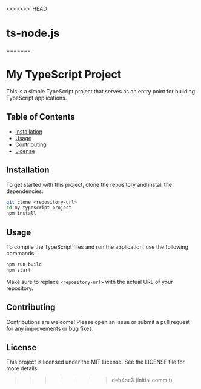 <<<<<<< HEAD
# ts-node.js
=======
# My TypeScript Project

This is a simple TypeScript project that serves as an entry point for building TypeScript applications.

## Table of Contents

- [Installation](#installation)
- [Usage](#usage)
- [Contributing](#contributing)
- [License](#license)

## Installation

To get started with this project, clone the repository and install the dependencies:

```bash
git clone <repository-url>
cd my-typescript-project
npm install
```

## Usage

To compile the TypeScript files and run the application, use the following commands:

```bash
npm run build
npm start
```

Make sure to replace `<repository-url>` with the actual URL of your repository.

## Contributing

Contributions are welcome! Please open an issue or submit a pull request for any improvements or bug fixes.

## License

This project is licensed under the MIT License. See the LICENSE file for more details.
>>>>>>> deb4ac3 (initial commit)
